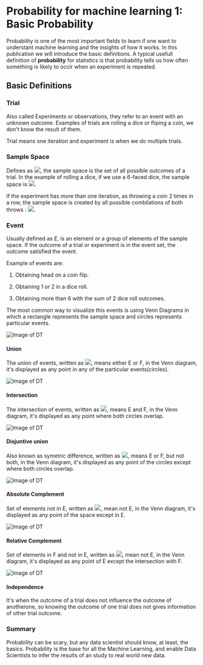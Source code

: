 # Probability for machine learning 1: Basic Probability

Probability is one of the most important fields to learn if one want to understant machine learning and the insights of how it works. In this publication we will introduce the basic definitions.
A typical usefull definition of **probability** for statistics is that probability tells us how often something is likely to occir when an experiment is repeated.

## Basic Definitions

### Trial

Also called Experiments or observations, they refer to an event with an unknown outcome. Examples of trials are rolling a dice or fliping a coin, we don't know the result of them.

Trial means one iteration and experiment is when we do multiple trials.

### Sample Space

Defines as <img src="https://render.githubusercontent.com/render/math?math=%24S%24">, the sample space is the set of all possible outcomes of a trial. In the example of rolling a dice, if we use a 6-faced dice, the sample space is <img src="https://render.githubusercontent.com/render/math?math=%24S%20%3D%20%5Clbrace%201%2C2%2C3%2C4%2C5%2C6%20%5Crbrace%24">.

If the experiment has more than one iteration, as throwing a coin 2 times in a row, the sample space is created by all possible combilations of both throws : <img src="https://render.githubusercontent.com/render/math?math=%24%5Clbrace%20(head%2Chead)%2C%20(head%2Ctail)%2C%20(tail%2C%20tail)%2C%20(tail%2Chead)%20%5Crbrace%24">.

### Event

Usually defined as $E$, is an element or a group of elements of the sample space. If the outcome of a trial or experiment is in the event set, the outcome satisfied the event. 

Example of events are:

1. Obtaining head on a coin flip.

2. Obtaining 1 or 2 in a dice roll.

3. Obtaining more than 6 with the sum of 2 dice roll outcomes.

The most common way to visualize this events is using Venn Diagrams in which a rectangle represents the sample space and circles represents particular events.

![Image of DT](https://upload.wikimedia.org/wikipedia/commons/thumb/9/99/Venn0001.svg/320px-Venn0001.svg.png)

#### Union

The union of events, written as <img src="https://render.githubusercontent.com/render/math?math=%24E%20%5Cunion%20F%24">, means either E or F, in the Venn diagram, it's displayed as any point in any of the particular events(circles).

![Image of DT](https://upload.wikimedia.org/wikipedia/commons/thumb/3/30/Venn0111.svg/320px-Venn0111.svg.png)

#### Intersection

The intersection of events, written as <img src="https://render.githubusercontent.com/render/math?math=%24E%20%5Ccap%20F%24">, means E and F, in the Venn diagram, it's displayed as any point where both circles overlap.  

![Image of DT](https://upload.wikimedia.org/wikipedia/commons/thumb/9/99/Venn0001.svg/320px-Venn0001.svg.png)

#### Disjuntive union

Also known as symetric difference, written as <img src="https://render.githubusercontent.com/render/math?math=%24E%20%5Ctriangle%0A%20F%24">, means E or F, but not both,  in the Venn diagram, it's displayed as any point of the circles except where both circles overlap.  

![Image of DT](https://upload.wikimedia.org/wikipedia/commons/thumb/4/46/Venn0110.svg/320px-Venn0110.svg.png)

#### Absolute Complement

Set of elements not in E, written as <img src="https://render.githubusercontent.com/render/math?math=%24U%20%5Csetminus%0A%20E%24">, mean not E,  in the Venn diagram, it's displayed as any point of the space except in E.  

![Image of DT](https://upload.wikimedia.org/wikipedia/commons/thumb/e/eb/Venn1010.svg/320px-Venn1010.svg.png)

#### Relative Complement

Set of elements in F and not in E, written as <img src="https://render.githubusercontent.com/render/math?math=%24E%20%5Csetminus%0A%20F%24">, mean not E,  in the Venn diagram, it's displayed as any point of E except the intersection with F.  

![Image of DT](https://upload.wikimedia.org/wikipedia/commons/thumb/5/5a/Venn0010.svg/320px-Venn0010.svg.png)

#### Independence

It's when the outcome of a trial does not influence the outcome of anotherone, so knowing the outcome of one trial does not gives information of other trial outcome.


### Summary

Probability can be scary, but any data scientist should know, at least, the basics. Probability is the base for all the Machine Learning, and enable Data Scientists to infer the results of an study to real world new data.